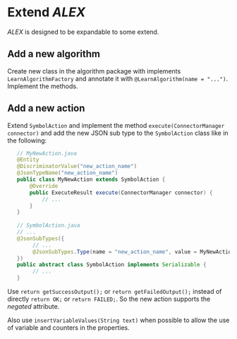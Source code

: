 Extend *ALEX*
=============
*ALEX* is designed to be expandable to some extend.


Add a new algorithm
-------------------
Create new class in the algorithm package with implements `LearnAlgorithmFactory` and
annotate it with `@LearnAlgorithm(name = "...")`. Implement the methods. 


Add a new action
----------------
Extend `SymbolAction` and implement the method `execute(ConnectorManager connector)` and add the new JSON sub type to the `SymbolAction` class like in the following:

```Java
   // MyNewAction.java
   @Entity
   @DiscriminatorValue("new_action_name")
   @JsonTypeName("new_action_name")
   public class MyNewAction extends SymbolAction {
       @Override
       public ExecuteResult execute(ConnectorManager connector) {
           // ...
       }
   }
   
   // SymbolAction.java
   // ...
   @JsonSubTypes({
        // ...
        @JsonSubTypes.Type(name = "new_action_name", value = MyNewAction.class),
   })
   public abstract class SymbolAction implements Serializable {
        // ...
   }
```

Use `return getSuccessOutput();` or `return getFailedOutput();` instead of directly `return OK;` or `return FAILED;`.
So the new action supports the *negated* attribute.

Also use `insertVariableValues(String text)` when possible to allow the use of variable and counters in the properties.